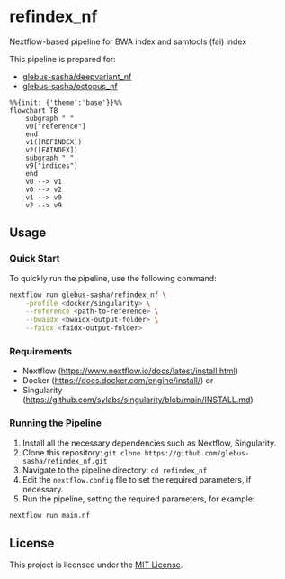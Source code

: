 # refindex_nf
Nextflow-based pipeline for BWA index and samtools (fai) index

This pipeline is prepared for:
- [glebus-sasha/deepvariant_nf](https://github.com/glebus-sasha/deepvariant_nf)
- [glebus-sasha/octopus_nf](https://github.com/glebus-sasha/octopus_nf)

```mermaid
%%{init: {'theme':'base'}}%%
flowchart TB
    subgraph " "
    v0["reference"]
    end
    v1([REFINDEX])
    v2([FAINDEX])
    subgraph " "
    v9["indices"]
    end
    v0 --> v1
    v0 --> v2
    v1 --> v9
    v2 --> v9
```

## Usage

### Quick Start

To quickly run the pipeline, use the following command:

```bash
nextflow run glebus-sasha/refindex_nf \
    -profile <docker/singularity> \
    --reference <path-to-reference> \
    --bwaidx <bwaidx-output-folder> \
    --faidx <faidx-output-folder>
```

### Requirements

- Nextflow (https://www.nextflow.io/docs/latest/install.html)
- Docker (https://docs.docker.com/engine/install/) or
- Singularity (https://github.com/sylabs/singularity/blob/main/INSTALL.md)

### Running the Pipeline

1. Install all the necessary dependencies such as Nextflow, Singularity.
2. Clone this repository: `git clone https://github.com/glebus-sasha/refindex_nf.git`
3. Navigate to the pipeline directory: `cd refindex_nf`
4. Edit the `nextflow.config` file to set the required parameters, if necessary.
5. Run the pipeline, setting the required parameters, for example:

```bash
nextflow run main.nf
```

## License

This project is licensed under the [MIT License](LICENSE).
